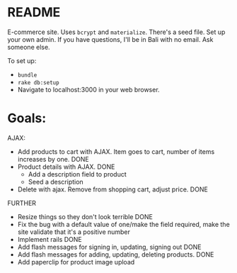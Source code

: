 # README

E-commerce site. Uses `bcrypt` and `materialize`. There's a seed file. Set up your own admin. If you have questions, I'll be in Bali with no email. Ask someone else.

To set up:

* ```bundle```
* ```rake db:setup```
* Navigate to localhost:3000 in your web browser.


# Goals:

AJAX:
* Add products to cart with AJAX. Item goes to cart, number of items increases by one. DONE
* Product details with AJAX. DONE
  * Add a description field to product
  * Seed a description
* Delete with ajax. Remove from shopping cart, adjust price. DONE

FURTHER

* Resize things so they don't look terrible DONE
* Fix the bug with a default value of one/make the field required, make the site validate that it's a positive number
* Implement rails  DONE
* Add flash messages for signing in, updating, signing out DONE
* Add flash messages for adding, updating, deleting products. DONE
* Add paperclip for product image upload
